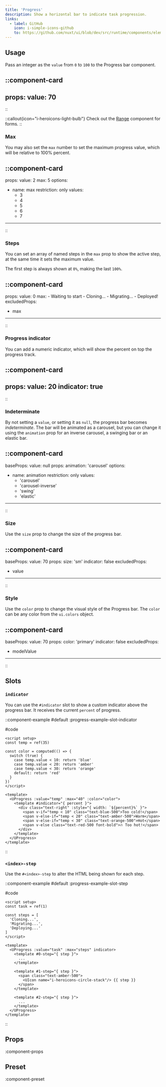 ```yaml
---
title: 'Progress'
description: Show a horizontal bar to indicate task progression.
links:
  - label: GitHub
    icon: i-simple-icons-github
    to: https://github.com/nuxt/ui/blob/dev/src/runtime/components/elements/Progress.vue
---
```


## Usage

Pass an integer as the `value` from `0` to `100` to the Progress bar component.

::component-card
---
props:
  value: 70
---
::

::callout{icon="i-heroicons-light-bulb"}
Check out the [Range](/forms/range) component for forms.
::

### Max

You may also set the `max` number to set the maximum progress value, which will be relative to 100% percent.

::component-card
---
props:
  value: 2
  max: 5
options:
  - name: max
    restriction: only
    values:
      - 3
      - 4
      - 5
      - 6
      - 7
---
::

### Steps

You can set an array of named steps in the `max` prop to show the active step, at the same time it sets the maximum value.

The first step is always shown at `0%`, making the last `100%`.

::component-card
---
props:
  value: 0
  max: 
    - Waiting to start
    - Cloning...
    - Migrating...
    - Deployed!
excludedProps:
  - max
---
::

### Progress indicator

You can add a numeric indicator, which will show the percent on top the progress track.

::component-card
---
props:
  value: 20
  indicator: true
---
::

### Indeterminate

By not setting a `value`, or setting it as `null`, the progress bar becomes _indeterminate_. The bar will be animated as a carousel, but you can change it using the `animation` prop for an inverse carousel, a swinging bar or an elastic bar.

::component-card
---
baseProps:
  value: null
props:
  animation: 'carousel'
options:
  - name: animation
    restriction: only
    values:
      - 'carousel'
      - 'carousel-inverse'
      - 'swing'
      - 'elastic'
---
::

### Size

Use the `size` prop to change the size of the progress bar.

::component-card
---
baseProps:
  value: 70
props:
  size: 'sm'
  indicator: false
excludedProps:
  - value
---
::

### Style

Use the `color` prop to change the visual style of the Progress bar. The `color` can be any color from the `ui.colors` object.

::component-card
---
baseProps:
  value: 70
props:
  color: 'primary'
  indicator: false
excludedProps:
  - modelValue
---
::

## Slots

### `indicator`

You can use the `#indicator` slot to show a custom indicator above the progress bar. It receives the current `percent` of progress.

::component-example
#default
:progress-example-slot-indicator

#code
```vue
<script setup>
const temp = ref(35)

const color = computed(() => {
  switch (true) {
    case temp.value < 10: return 'blue'
    case temp.value < 20: return 'amber'
    case temp.value < 30: return 'orange'
    default: return 'red'
  }
})
</script>

<template>
  <UProgress :value="temp" :max="40" :color="color">
    <template #indicator="{ percent }">
      <div class="text-right" :style="{ width: `${percent}%` }">
        <span v-if="temp < 10" class="text-blue-500">Too cold!</span>
        <span v-else-if="temp < 20" class="text-amber-500">Warm</span>
        <span v-else-if="temp < 30" class="text-orange-500">Hot</span>
        <span v-else class="text-red-500 font-bold">🔥 Too hot!</span>
      </div>
    </template>
  </UProgress>
</template>
```
::

### `<index>-step`

Use the `#<index>-step` to alter the HTML being shown for each step.

::component-example
#default
:progress-example-slot-step

#code
```vue
<script setup>
const task = ref(1)

const steps = [
  'Cloning...',
  'Migrating...',
  'Deploying...'
]
</script>

<template>
  <UProgress :value="task" :max="steps" indicator>
    <template #0-step="{ step }">
      ...
    </template>

    <template #1-step="{ step }">
      <span class="text-amber-500">
        <UIcon name="i-heroicons-circle-stack"/> {{ step }}
      </span>
    </template>

    <template #2-step="{ step }">
      ...
    </template>
  </UProgress>
</template>
```
::

## Props

:component-props

## Preset

:component-preset


